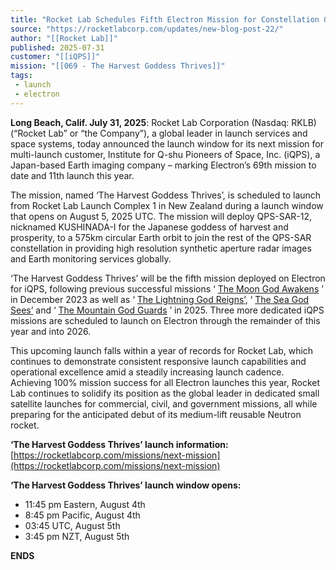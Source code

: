 ```yaml
---
title: "Rocket Lab Schedules Fifth Electron Mission for Constellation Operator iQPS"
source: "https://rocketlabcorp.com/updates/new-blog-post-22/"
author: "[[Rocket Lab]]"
published: 2025-07-31
customer: "[[iQPS]]"
mission: "[[069 - The Harvest Goddess Thrives]]"
tags:
 - launch
 - electron
---
```


**Long Beach, Calif. July 31, 2025**: Rocket Lab Corporation (Nasdaq: RKLB) (“Rocket Lab” or “the Company”), a global leader in launch services and space systems, today announced the launch window for its next mission for multi-launch customer, Institute for Q-shu Pioneers of Space, Inc. (iQPS), a Japan-based Earth imaging company – marking Electron’s 69th mission to date and 11th launch this year.

The mission, named ‘The Harvest Goddess Thrives’, is scheduled to launch from Rocket Lab Launch Complex 1 in New Zealand during a launch window that opens on August 5, 2025 UTC. The mission will deploy QPS-SAR-12, nicknamed KUSHINADA-I for the Japanese goddess of harvest and prosperity, to a 575km circular Earth orbit to join the rest of the QPS-SAR constellation in providing high resolution synthetic aperture radar images and Earth monitoring services globally.

‘The Harvest Goddess Thrives’ will be the fifth mission deployed on Electron for iQPS, following previous successful missions ‘ [The Moon God Awakens](https://www.rocketlabusa.com/missions/missions-launched/the-moon-god-awakes/) ’ in December 2023 as well as ‘ [The Lightning God Reigns’](https://www.rocketlabusa.com/updates/rocket-lab-successfully-launches-61st-electron-mission-second-launch-for-iqps/), ‘ [The Sea God Sees’](https://www.rocketlabusa.com/updates/rocket-lab-successfully-launches-third-mission-for-iqps-in-multi-launch-contract-sets-schedule-for-the-next-iqps-mission/) and ‘ [The Mountain God Guards](https://rocketlabcorp.com/missions/missions-launched/the-mountain-god-guards/) ’ in 2025. Three more dedicated iQPS missions are scheduled to launch on Electron through the remainder of this year and into 2026.

This upcoming launch falls within a year of records for Rocket Lab, which continues to demonstrate consistent responsive launch capabilities and operational excellence amid a steadily increasing launch cadence. Achieving 100% mission success for all Electron launches this year, Rocket Lab continues to solidify its position as the global leader in dedicated small satellite launches for commercial, civil, and government missions, all while preparing for the anticipated debut of its medium-lift reusable Neutron rocket.

**‘The Harvest Goddess Thrives’ launch information:**[https://rocketlabcorp.com/missions/next-mission](https://rocketlabcorp.com/missions/next-mission)

**‘The Harvest Goddess Thrives’ launch window opens:**

- 11:45 pm Eastern, August 4th
- 8:45 pm Pacific, August 4th
- 03:45 UTC, August 5th
- 3:45 pm NZT, August 5th

**ENDS**

